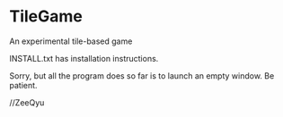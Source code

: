 TileGame
========
An experimental tile-based game

INSTALL.txt has installation instructions.

Sorry, but all the program does so far is to launch an empty window. Be patient.

//ZeeQyu